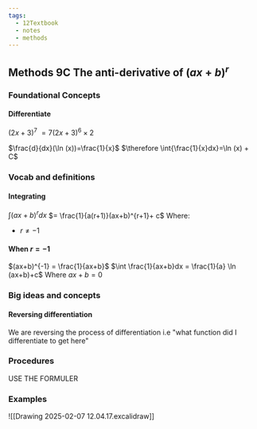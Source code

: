 ```yaml
---
tags:
  - 12Textbook
  - notes
  - methods
---
```

## Methods 9C The anti-derivative of $(ax+b)^r$
### Foundational Concepts
#### Differentiate
$(2x+3)^7$ 
$= 7{(2x+3)^6} \times 2$

$\frac{d}{dx}(\ln (x))=\frac{1}{x}$
$\therefore \int{\frac{1}{x}dx}=\ln (x) + C$ 
### Vocab and definitions
#### Integrating
$\int (ax+b)^r dx$
$= \frac{1}{a(r+1)}(ax+b)^{r+1}+ c$
Where:
- $r \neq -1$ 
#### When $r=- 1$
$(ax+b)^{-1} = \frac{1}{ax+b}$
$\int \frac{1}{ax+b}dx = \frac{1}{a} \ln (ax+b)+c$
Where $ax+b=0$
### Big ideas and concepts
#### Reversing differentiation
We are reversing the process of differentiation
	i.e "what function did I differentiate to get here"

### Procedures
USE THE FORMULER

### Examples
![[Drawing 2025-02-07 12.04.17.excalidraw]]